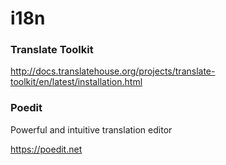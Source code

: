 # i18n

### Translate Toolkit

<http://docs.translatehouse.org/projects/translate-toolkit/en/latest/installation.html>

### Poedit

Powerful and intuitive translation editor

<https://poedit.net>